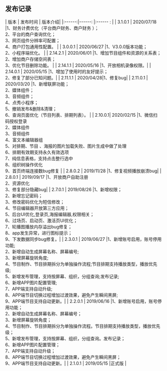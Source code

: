  ## 发布记录
| 版本 | 发布时间 | 版本介绍|
|:------:|------: |:------ : |
| 3.1.0.1 | 2020/07/18 |1、财务计费优化（平台商户财务、商户财务 ）；<br>2、平台的商户查询优化；<br>3、网页组件分辨率可配置；<br>4、商户打包通用性配置。 |
| 3.0.0.1 | 2020/06/27 |1、V3.0.0版本功能；<br>2、小程序端优化。 |
| 2.14.2.1  | 2020/06/01 |1、增加节目组件和资源的关系表；<br>2、增加商户存储空间表；<br>3、优化节目删除功能。 |
| 2.14.1.1   | 2020/05/16 |1、开放相机录像权限。|
| 2.14.0.1 | 2020/05/15 |1、增加了使用时的友好提示；<br>2、修复了部分已知问题。|
| 2.11.1.1   | 2020/04/28|1、修复bug|
| 2.11.0.1  | 2020/03/20 |1、新增联屏功能；<br>2、媒体组件；<br>3、音频组件；<br>4、点秀小程序；<br>5、撤销发布&删除&清理；<br>6、查询页面优化（节目列表、排期列表）。 |
| 2.10.0.1| 2020/02/15 |1、微信扫码授权登录<br>2、媒体组件<br>3、音频组件<br>4、富文本编辑器组<br>5、对排期、节目 、海报的图片加载失败、图片生成中做了处理<br>6、排期有效期支持永久有效选项<br>7、纯信息表格，支持点击整行选中<br>8、组织树操作优化<br>9、首页终端连接数bug修复 |
| 2.8.0.2  | 2019/11/28 |1、修复视频播放崩溃bug|
| 2.8.0.1  | 2019/09/17 |1、开放商户自助注册<br>2、资源优化<br>3、修复部分隐藏bug|
| 2.7.0.1 | 2019/08/26 |1、新增权限；<br>2、新增忘记密码；<br>3、修改密码优化为短信修改；<br>4、节目编辑器开放第三方应用；<br>5、后台UI优化,登录页,海报编辑器,权限相关；<br>6、过场页、启动页、激活页UI优化；<br>7、轮播图播放内存溢出bug修复；<br>8、app发生异常，进行图标提示；<br>9、下发数据同步bug修复。|
| 2.3.0.1 | 2019/06/27 |1、新增账号启用，账号停用功能;<br>2、新增自动生成屏幕名称、屏幕编号;<br>3、新增屏幕旋转角度;<br>4、节目制作、节目排期拆分为单独操作流程;节目排期支持播放类型，播放优先级;<br>5、新增发布管理，支持按屏幕、组织，分组查询;发布记录;<br>6、新增APP图片配置管理;<br>7、APP端支持自动升级;<br>8、APP端节目切换过程增加过渡效果，避免产生瞬间黑屏;<br>9、APP端节目支持自动更新。|
| 2.2.0.1 | 2019/06/16 |1、新增账号启用，账号停用功能；<br>2、新增自动生成屏幕名称、屏幕编号；<br>3、新增屏幕旋转角度；<br>4、节目制作、节目排期拆分为单独操作流程。节目排期支持播放类型，播放优先级；<br>5、新增发布管理，支持按屏幕、组织，分组查询。发布记录；<br>6、新增APP图片配置管理；<br>7、APP端支持自动升级；<br>8、APP端节目切换过程增加过渡效果，避免产生瞬间黑屏；<br>9、APP端节目支持自动更新。|
| 2.1.0.1 | 2019/05/15 |正式版 |
